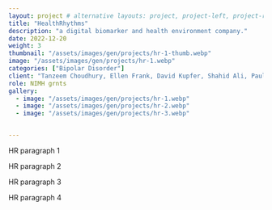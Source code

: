 ```yaml
---
layout: project # alternative layouts: project, project-left, project-right, project-top
title: "HealthRhythms"
description: "a digital biomarker and health environment company."
date: 2022-12-20
weight: 3
thumbnail: "/assets/images/gen/projects/hr-1-thumb.webp"
image: "/assets/images/gen/projects/hr-1.webp"
categories: ["Bipolar Disorder"]
client: "Tanzeem Choudhury, Ellen Frank, David Kupfer, Shahid Ali, Paul Gilbert"
role: NIMH grnts
gallery:
  - image: "/assets/images/gen/projects/hr-1.webp"
  - image: "/assets/images/gen/projects/hr-2.webp"
  - image: "/assets/images/gen/projects/hr-3.webp"


---
```


HR paragraph 1

HR paragraph 2

HR paragraph 3

HR paragraph 4



